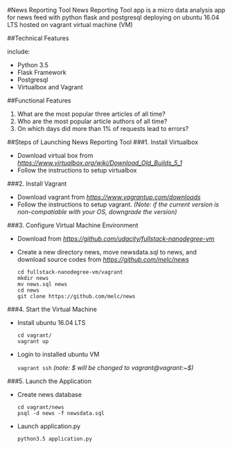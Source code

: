 #News Reporting Tool
News Reporting Tool app is a micro data analysis app for news feed with python flask and postgresql deploying on
ubuntu 16.04 LTS hosted on vagrant virtual machine (VM)

##Technical Features

include:

- Python 3.5
- Flask Framework
- Postgresql
- Virtualbox and Vagrant

##Functional Features

1. What are the most popular three articles of all time?
2. Who are the most popular article authors of all time?
3. On which days did more than 1% of requests lead to errors?

##Steps of Launching News Reporting Tool
###1. Install Virtualbox
- Download virtual box from *https://www.virtualbox.org/wiki/Download_Old_Builds_5_1*
- Follow the instructions to setup virtualbox

###2. Install Vagrant
- Download vagrant from *https://www.vagrantup.com/downloads*
- Follow the instructions to setup vagrant.  *(Note: if the current version is non-compatiable with your OS,
downgrade the version)*

###3. Configure Virtual Machine Environment
- Download from *https://github.com/udacity/fullstack-nanodegree-vm*
- Create a new directory news, move newsdata.sql to news, and download source codes from
*https://github.com/melc/news*

    ```
    cd fullstack-nanodegree-vm/vagrant
    mkdir news
    mv news.sql news
    cd news
    git clone https://github.com/melc/news
    ```

###4. Start the Virtual Machine
- Install ubuntu 16.04 LTS

    ```
    cd vagrant/
    vagrant up
    ```
- Login to installed ubuntu VM

    `vagrant ssh`     *(note: $ will be changed to vagrant@vagrant:~$)*

###5. Launch the Application
- Create news database

    ```
    cd vagrant/news
    psql -d news -f newsdata.sql
    ```
- Launch application.py

    `python3.5 application.py`

